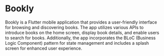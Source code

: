 # Bookly

Bookly is a Flutter mobile application that provides a user-friendly interface for browsing and discovering books. The app utilizes various APIs to introduce books on the home screen, display book details, and enable users to search for books. Additionally, the app incorporates the BLoC (Business Logic Component) pattern for state management and includes a splash screen for enhanced user experience.
 
